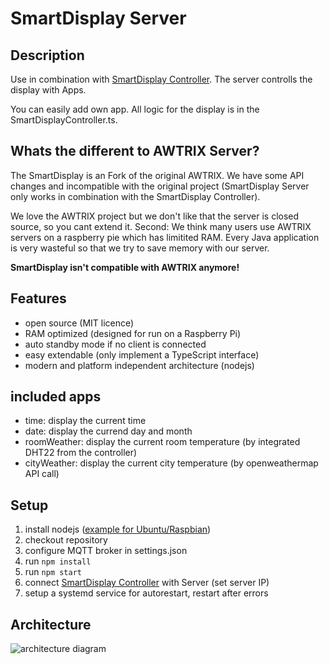 # SmartDisplay Server

## Description

Use in combination with [SmartDisplay Controller](https://github.com/MCeddy/SmartDisplay-Controller).
The server controlls the display with Apps.

You can easily add own app. All logic for the display is in the SmartDisplayController.ts.

## Whats the different to AWTRIX Server?

The SmartDisplay is an Fork of the original AWTRIX. We have some API changes and incompatible with the original project (SmartDisplay Server only works in combination with the SmartDisplay Controller).

We love the AWTRIX project but we don't like that the server is closed source, so you cant extend it.
Second: We think many users use AWTRIX servers on a raspberry pie which has limitited RAM. Every Java application is very wasteful so that we try to save memory with our server.

**SmartDisplay isn't compatible with AWTRIX anymore!**

## Features

-   open source (MIT licence)
-   RAM optimized (designed for run on a Raspberry Pi)
-   auto standby mode if no client is connected
-   easy extendable (only implement a TypeScript interface)
-   modern and platform independent architecture (nodejs)

## included apps

-   time: display the current time
-   date: display the currend day and month
-   roomWeather: display the current room temperature (by integrated DHT22 from the controller)
-   cityWeather: display the current city temperature (by openweathermap API call)

## Setup

1. install nodejs ([example for Ubuntu/Raspbian](https://tecadmin.net/install-latest-nodejs-npm-on-ubuntu/))
2. checkout repository
3. configure MQTT broker in settings.json
4. run `npm install`
5. run `npm start`
6. connect [SmartDisplay Controller](https://github.com/MCeddy/SmartDisplay-Controller) with Server (set server IP)
7. setup a systemd service for autorestart, restart after errors

## Architecture

![architecture diagram](https://github.com/Smart-Display/SmartDisplay-Server/blob/master/docs/architecture.png)
